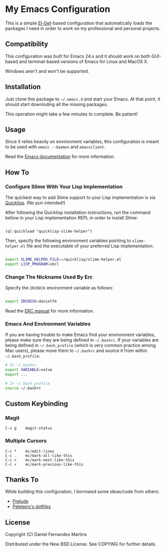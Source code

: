 # My Emacs Configuration

This is a simple [El-Get](https://github.com/dimitri/el-get)-based
configuration that automatically loads the packages I need in order to work
on my professional and personal projects.


## Compatibility

This configuration was built for Emacs 24.x and it should work on both
GUI-based and terminal-based versions of Emacs for Linux and MacOS X.

Windows aren't and won't be supported.


## Installation

Just clone this package to `~/.emacs.d` and start your Emacs. At that point,
it should start downloding all the missing packages.

This operation might take a few minutes to complete. Be patient!


## Usage

Since it relies heavily on environment variables, this configuration is
meant to be used with `emacs --daemon` and `emacsclient`.

Read the [Emacs documentation](http://www.gnu.org/software/emacs/manual/html_node/emacs/Emacs-Server.html)
for more information.


## How To

### Configure Slime With Your Lisp Implementation

The quickest way to add Slime support to your Lisp implementation is via
[Quicklisp](http://www.quicklisp.org/beta/). (No pun intended!)

After following the Quicklisp installation instructions, run the command
bellow in your Lisp implementation REPL in order to install Slime:

````common-lisp

(ql:quickload "quicklisp-slime-helper")
````

Then, specify the following environment variables pointing to
`slime-helper.el` file and the executable of your preferred Lisp
implementation:

````bash

export SLIME_HELPER_FILE=~/quicklisp/slime-helper.el
export LISP_PROGRAM=sbcl
````


### Change The Nickname Used By Erc

Specify the `IRCNICK` environment variable as follows:

````bash

export IRCNICK=danielfm
````

Read the [ERC manual](http://www.gnu.org/software/emacs/manual/html_mono/erc.html)
for more information.


### Emacs And Environment Variables

If you are having trouble to make Emacs find your environment variables, please
make sure they are being defined in `~/.bashrc`. If your variables are being
defined in `~/.bash_profile` (which is very common practice among Mac users),
please move them to `~/.bashrc` and source it from within `~/.bash_profile`:

````bash
# In ~/.bashrc
export VARIABLE=value
export ...

# In ~/.bash_profile
source ~/.bashrc
````

## Custom Keybinding

### Magit

````
C-x g    magit-status
````

### Multiple Cursors

````
C-c *    mc/edit-lines
C-c .    mc/mark-all-like-this
C-c >    mc/mark-next-like-this
C-c <    mc/mark-previous-like-this
````


## Thanks To

While building this configuration, I borrowed some ideas/code from others:

* [Prelude](https://github.com/bbatsov/prelude)
* [Peleteiro's dotfiles](https://github.com/peleteiro/dotfiles)


## License

Copyright (C) Daniel Fernandes Martins

Distributed under the New BSD License. See COPYING for further details.
